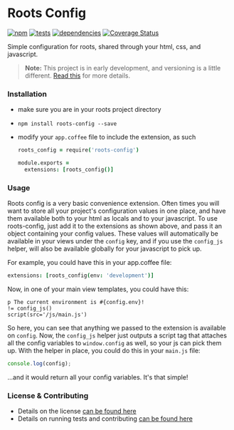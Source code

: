 Roots Config
============

[![npm](https://badge.fury.io/js/roots-config.svg?style=flat)](http://badge.fury.io/js/roots-config) [![tests](http://img.shields.io/travis/carrot/roots-config/master.svg?style=flat)](https://travis-ci.org/carrot/roots-config) [![dependencies](http://img.shields.io/gemnasium/carrot/roots-config.svg?style=flat)](https://gemnasium.com/carrot/roots-config) [![Coverage Status](https://img.shields.io/coveralls/carrot/roots-config.svg?style=flat)](https://coveralls.io/r/carrot/roots-config?branch=master)

Simple configuration for roots, shared through your html, css, and javascript.

> **Note:** This project is in early development, and versioning is a little different. [Read this](http://markup.im/#q4_cRZ1Q) for more details.

### Installation

- make sure you are in your roots project directory
- `npm install roots-config --save`
- modify your `app.coffee` file to include the extension, as such

  ```coffee
  roots_config = require('roots-config')

  module.exports =
    extensions: [roots_config()]
  ```

### Usage

Roots config is a very basic convenience extension. Often times you will want to store all your project's configuration values in one place, and have them available both to your html as locals and to your javascript. To use roots-config, just add it to the extensions as shown above, and pass it an object containing your config values. These values will automatically be available in your views under the `config` key, and if you use the `config_js` helper, will also be available globally for your javascript to pick up.

For example, you could have this in your app.coffee file:

```coffee
extensions: [roots_config(env: 'development')]
```

Now, in one of your main view templates, you could have this:

```jade
p The current environment is #{config.env}!
!= config_js()
script(src='/js/main.js')
```

So here, you can see that anything we passed to the extension is available on `config`. Now, the `config_js` helper just outputs a script tag that attaches all the config variables to `window.config` as well, so your js can pick them up. With the helper in place, you could do this in your `main.js` file:

```js
console.log(config);
```

...and it would return all your config variables. It's that simple!

### License & Contributing

- Details on the license [can be found here](LICENSE.md)
- Details on running tests and contributing [can be found here](contributing.md)
